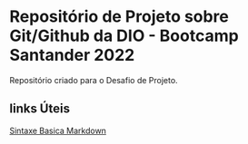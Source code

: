 # Repositório de Projeto sobre Git/Github da DIO - Bootcamp Santander 2022
Repositório criado para o Desafio de Projeto.

## links Úteis
[Sintaxe Basica Markdown](https://www.markdownguide.org/basic-syntax/)
